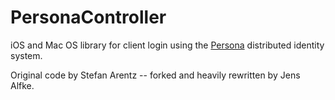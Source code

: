 # PersonaController

iOS and Mac OS library for client login using the [Persona](http://persona.org) distributed identity system.

Original code by Stefan Arentz -- forked and heavily rewritten by Jens Alfke.